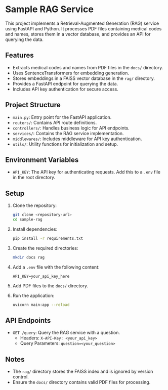 # Sample RAG Service

This project implements a Retrieval-Augmented Generation (RAG) service using FastAPI and Python. It processes PDF files containing medical codes and names, stores them in a vector database, and provides an API for querying the data.

## Features
- Extracts medical codes and names from PDF files in the `docs/` directory.
- Uses SentenceTransformers for embedding generation.
- Stores embeddings in a FAISS vector database in the `rag/` directory.
- Provides a FastAPI endpoint for querying the data.
- Includes API key authentication for secure access.

## Project Structure
- `main.py`: Entry point for the FastAPI application.
- `routers/`: Contains API route definitions.
- `controllers/`: Handles business logic for API endpoints.
- `services/`: Contains the RAG service implementation.
- `middlewares/`: Includes middleware for API key authentication.
- `utils/`: Utility functions for initialization and setup.

## Environment Variables
- `API_KEY`: The API key for authenticating requests. Add this to a `.env` file in the root directory.

## Setup
1. Clone the repository:
   ```bash
   git clone <repository-url>
   cd sample-rag
   ```

2. Install dependencies:
   ```bash
   pip install -r requirements.txt
   ```

3. Create the required directories:
   ```bash
   mkdir docs rag
   ```

4. Add a `.env` file with the following content:
   ```env
   API_KEY=your_api_key_here
   ```

5. Add PDF files to the `docs/` directory.

6. Run the application:
   ```bash
   uvicorn main:app --reload
   ```

## API Endpoints
- `GET /query`: Query the RAG service with a question.
  - Headers: `X-API-Key: <your_api_key>`
  - Query Parameters: `question=<your_question>`

## Notes
- The `rag/` directory stores the FAISS index and is ignored by version control.
- Ensure the `docs/` directory contains valid PDF files for processing.
